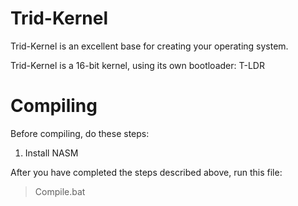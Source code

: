 # Trid-Kernel
Trid-Kernel is an excellent base for creating your operating system.

Trid-Kernel is a 16-bit kernel, using its own bootloader: T-LDR

# Compiling
Before compiling, do these steps:
1. Install NASM


After you have completed the steps described above, run this file:
> Compile.bat

